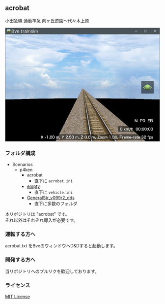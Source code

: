 ## acrobat
小田急線 通勤準急 向ヶ丘遊園～代々木上原

![スクリーンショット](acrobat.jpg)

### フォルダ構成
- Scenarios
  - p4ken
    - acrobat
      - 直下に `acrobat.ini`
    - [empty][] 
      - 直下に `vehicle.ini`
    - [GeneralStr_v099r2_dds][]
      - 直下に多数のフォルダ

[empty]: https://github.com/p4ken/bve-empty
[GeneralStr_v099r2_dds]: http://kty-bvememo.hatenablog.jp/entry/GeneralStr

本リポジトリは "acrobat" です。  
それ以外はそれぞれ導入が必要です。

### 運転する方へ
acrobat.txt をBveのウィンドウへD&Dすると起動します。

### 開発する方へ
当リポジトリへのプルリクを歓迎しております。

### ライセンス
[MIT License](LICENSE)
